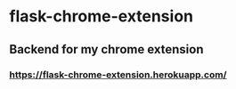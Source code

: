 # flask-chrome-extension
## Backend for my chrome extension
### https://flask-chrome-extension.herokuapp.com/
